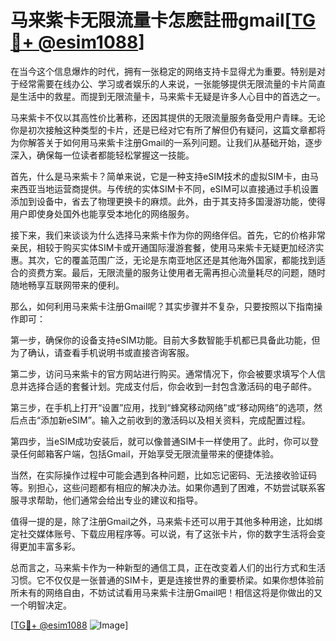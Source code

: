 # 马来紫卡无限流量卡怎麽註冊gmail[[TG💪+ @esim1088](https://t.me/s/esim1088)]

在当今这个信息爆炸的时代，拥有一张稳定的网络支持卡显得尤为重要。特别是对于经常需要在线办公、学习或者娱乐的人来说，一张能够提供无限流量的卡片简直是生活中的救星。而提到无限流量卡，马来紫卡无疑是许多人心目中的首选之一。

马来紫卡不仅以其高性价比著称，还因其提供的无限流量服务备受用户青睐。无论你是初次接触这种类型的卡片，还是已经对它有所了解但仍有疑问，这篇文章都将为你解答关于如何用马来紫卡注册Gmail的一系列问题。让我们从基础开始，逐步深入，确保每一位读者都能轻松掌握这一技能。

首先，什么是马来紫卡？简单来说，它是一种支持eSIM技术的虚拟SIM卡，由马来西亚当地运营商提供。与传统的实体SIM卡不同，eSIM可以直接通过手机设置添加到设备中，省去了物理更换卡的麻烦。此外，由于其支持多国漫游功能，使得用户即使身处国外也能享受本地化的网络服务。

接下来，我们来谈谈为什么选择马来紫卡作为你的网络伴侣。首先，它的价格非常亲民，相较于购买实体SIM卡或开通国际漫游套餐，使用马来紫卡无疑更加经济实惠。其次，它的覆盖范围广泛，无论是东南亚地区还是其他海外国家，都能找到适合的资费方案。最后，无限流量的服务让使用者无需再担心流量耗尽的问题，随时随地畅享互联网带来的便利。

那么，如何利用马来紫卡注册Gmail呢？其实步骤并不复杂，只要按照以下指南操作即可：

第一步，确保你的设备支持eSIM功能。目前大多数智能手机都已具备此功能，但为了确认，请查看手机说明书或直接咨询客服。

第二步，访问马来紫卡的官方网站进行购买。通常情况下，你会被要求填写个人信息并选择合适的套餐计划。完成支付后，你会收到一封包含激活码的电子邮件。

第三步，在手机上打开“设置”应用，找到“蜂窝移动网络”或“移动网络”的选项，然后点击“添加新eSIM”。输入之前收到的激活码以及相关资料，完成配置过程。

第四步，当eSIM成功安装后，就可以像普通SIM卡一样使用了。此时，你可以登录任何邮箱客户端，包括Gmail，开始享受无限流量带来的便捷体验。

当然，在实际操作过程中可能会遇到各种问题，比如忘记密码、无法接收验证码等。别担心，这些问题都有相应的解决办法。如果你遇到了困难，不妨尝试联系客服寻求帮助，他们通常会给出专业的建议和指导。

值得一提的是，除了注册Gmail之外，马来紫卡还可以用于其他多种用途，比如绑定社交媒体账号、下载应用程序等。可以说，有了这张卡片，你的数字生活将会变得更加丰富多彩。

总而言之，马来紫卡作为一种新型的通信工具，正在改变着人们的出行方式和生活习惯。它不仅仅是一张普通的SIM卡，更是连接世界的重要桥梁。如果你想体验前所未有的网络自由，不妨试试看用马来紫卡注册Gmail吧！相信这将是你做出的又一个明智决定。

[[TG💪+ @esim1088](https://t.me/s/esim1088) ![Image](https://i.postimg.cc/4NQfJmqS/Snipaste-2025-05-13-00-14-12.png)]